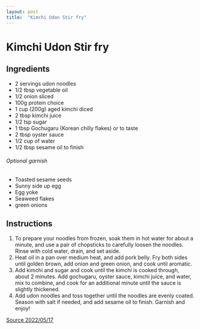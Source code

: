 ```yaml
---
layout: post
title:  "Kimchi Udon Stir fry"
---
```


# Kimchi Udon Stir fry

## Ingredients
* 2 servings udon noodles
* 1/2 tbsp vegetable oil
* 1/2 onion sliced
* 100g protein choice
* 1 cup (200g) aged kimchi diced
* 2 tbsp kimchi juice
* 1/2 tsp sugar
* 1 tbsp Gochugaru (Korean chilly flakes) or to taste
* 2 tbsp oyster sauce
* 1/2 cup of water
* 1/2 tbsp sesame oil to finish

###### Optional garnish
* Toasted sesame seeds
* Sunny side up egg
* Egg yoke
* Seaweed flakes
* green onions

## Instructions
1. To prepare your noodles from frozen, soak them in hot water for about a minute, and use a pair of chopsticks to carefully loosen the noodles. Rinse with cold water, drain, and set aside.
2. Heat oil in a pan over medium heat, and add pork belly. Fry both sides until golden brown, add onion and green onion, and cook until aromatic.
3. Add kimchi and sugar and cook until the kimchi is cooked through, about 2 minutes. Add gochugaru, oyster sauce, kimchi juice, and water, mix to combine, and cook for an additional minute until the sauce is slightly thickened.
4. Add udon noodles and toss together until the noodles are evenly coated. Season with salt if needed, and add sesame oil to finish. Garnish and enjoy!

[Source 2022/05/17](https://www.cookerru.com/kimchi-udon/)
